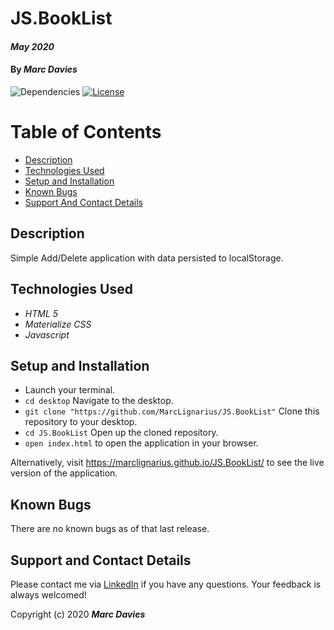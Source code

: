 # JS.BookList

#### _May 2020_

#### By _**Marc Davies**_

![Dependencies](https://img.shields.io/badge/dependencies-up%20to%20date-brightgreen.svg)
[![License](https://img.shields.io/badge/license-MIT-blue.svg)](https://opensource.org/licenses/MIT)

# Table of Contents

<!--ts-->

- [Description](#description)
- [Technologies Used](#technologies-used)
- [Setup and Installation](#setup-and-installation)
- [Known Bugs](#known-bugs)
- [Support And Contact Details](#support-and-contact-details)
<!--te-->

## Description

Simple Add/Delete application with data persisted to localStorage.

## Technologies Used

- _HTML 5_
- _Materialize CSS_
- _Javascript_

## Setup and Installation

- Launch your terminal.
- `cd desktop` Navigate to the desktop.
- `git clone "https://github.com/MarcLignarius/JS.BookList"` Clone this repository to your desktop.
- `cd JS.BookList` Open up the cloned repository.
- `open index.html` to open the application in your browser.

Alternatively, visit https://marclignarius.github.io/JS.BookList/ to see the live version of the application.

## Known Bugs

There are no known bugs as of that last release.

## Support and Contact Details

Please contact me via <a href="https://www.linkedin.com/in/marcdaviesriot/">LinkedIn</a> if you have any questions. Your feedback is always welcomed!

Copyright (c) 2020 **_Marc Davies_**
